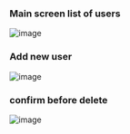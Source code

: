 ### Main screen list of users

![image](https://github.com/Azamat229/MiniHRMSystem/assets/51823189/b67e703a-084a-4e4d-be1d-6dbb865e0009)


### Add new user 

![image](https://github.com/Azamat229/MiniHRMSystem/assets/51823189/4acba388-b48d-40f3-9fd3-9211109453ea)

### confirm before delete

![image](https://github.com/Azamat229/MiniHRMSystem/assets/51823189/619dbad8-40b9-4031-8492-851e14e1c70a)

